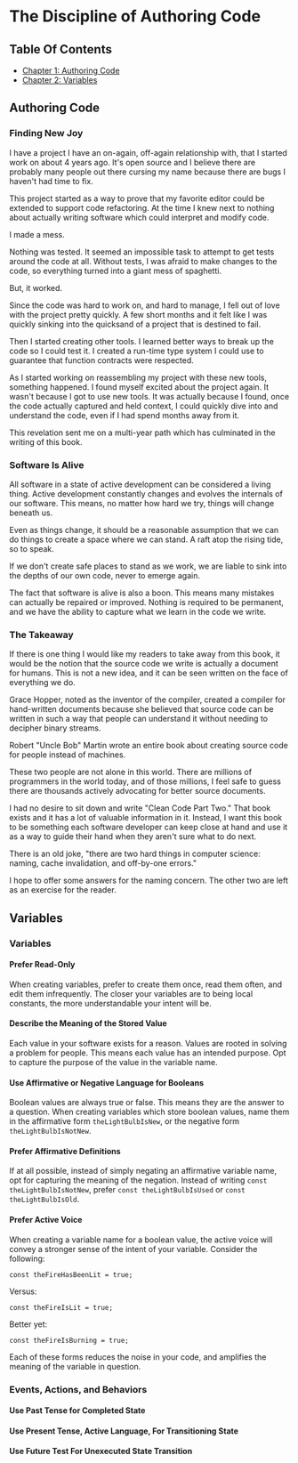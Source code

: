 
<!-- GENERATED DOCUMENT! DO NOT EDIT! -->
# The Discipline of Authoring Code #


## Table Of Contents ##

- [Chapter 1: Authoring Code](#user-content-authoring-code)
- [Chapter 2: Variables](#user-content-variables)

## Authoring Code ##


### Finding New Joy ###

I have a project I have an on-again, off-again relationship with, that I started work on about 4 years ago. It's open source and I believe there are probably many people out there cursing my name because there are bugs I haven't had time to fix.

This project started as a way to prove that my favorite editor could be extended to support code refactoring. At the time I knew next to nothing about actually writing software which could interpret and modify code.

I made a mess.

Nothing was tested. It seemed an impossible task to attempt to get tests around the code at all. Without tests, I was afraid to make changes to the code, so everything turned into a giant mess of spaghetti.

But, it worked.

Since the code was hard to work on, and hard to manage, I fell out of love with the project pretty quickly. A few short months and it felt like I was quickly sinking into the quicksand of a project that is destined to fail.

Then I started creating other tools. I learned better ways to break up the code so I could test it. I created a run-time type system I could use to guarantee that function contracts were respected.

As I started working on reassembling my project with these new tools, something happened. I found myself excited about the project again. It wasn't because I got to use new tools. It was actually because I found, once the code actually captured and held context, I could quickly dive into and understand the code, even if I had spend months away from it.

This revelation sent me on a multi-year path which has culminated in the writing of this book.
    

### Software Is Alive ###

All software in a state of active development can be considered a living thing. Active development constantly changes and evolves the internals of our software. This means, no matter how hard we try, things will change beneath us.

Even as things change, it should be a reasonable assumption that we can do things to create a space where we can stand. A raft atop the rising tide, so to speak.

If we don't create safe places to stand as we work, we are liable to sink into the depths of our own code, never to emerge again.

The fact that software is alive is also a boon. This means many mistakes can actually be repaired or improved. Nothing is required to be permanent, and we have the ability to capture what we learn in the code we write.


    

### The Takeaway ###

If there is one thing I would like my readers to take away from this book, it would be the notion that the source code we write is actually a document for humans. This is not a new idea, and it can be seen written on the face of everything we do.

Grace Hopper, noted as the inventor of the compiler, created a compiler for hand-written documents because she believed that source code can be written in such a way that people can understand it without needing to decipher binary streams.

Robert "Uncle Bob" Martin wrote an entire book about creating source code for people instead of machines.

These two people are not alone in this world. There are millions of programmers in the world today, and of those millions, I feel safe to guess there are thousands actively advocating for better source documents.

I had no desire to sit down and write "Clean Code Part Two." That book exists and it has a lot of valuable information in it. Instead, I want this book to be something each software developer can keep close at hand and use it as a way to guide their hand when they aren't sure what to do next.

There is an old joke, "there are two hard things in computer science: naming, cache invalidation, and off-by-one errors."

I hope to offer some answers for the naming concern. The other two are left as an exercise for the reader.

    
    

## Variables ##


### Variables ###

#### Prefer Read-Only ####

When creating variables, prefer to create them once, read them often, and edit them infrequently. The closer your variables are to being local constants, the more understandable your intent will be.

#### Describe the Meaning of the Stored Value ####

Each value in your software exists for a reason. Values are rooted in solving a problem for people. This means each value has an intended purpose. Opt to capture the purpose of the value in the variable name.

#### Use Affirmative or Negative Language for Booleans ####

Boolean values are always true or false. This means they are the answer to a question. When creating variables which store boolean values, name them in the affirmative form `theLightBulbIsNew`, or the negative form `theLightBulbIsNotNew`.

#### Prefer Affirmative Definitions ####

If at all possible, instead of simply negating an affirmative variable name, opt for capturing the meaning of the negation. Instead of writing `const theLightBulbIsNotNew`, prefer `const theLightBulbIsUsed` or `const theLightBulbIsOld`.

#### Prefer Active Voice ####

When creating a variable name for a boolean value, the active voice will convey a stronger sense of the intent of your variable. Consider the following:

`const theFireHasBeenLit = true;`

Versus:

`const theFireIsLit = true;`

Better yet:

`const theFireIsBurning = true;`

Each of these forms reduces the noise in your code, and amplifies the meaning of the variable in question.
    

### Events, Actions, and Behaviors ###

#### Use Past Tense for Completed State ####

#### Use Present Tense, Active Language, For Transitioning State ####

#### Use Future Test For Unexecuted State Transition ####


    
    

<!-- GENERATED DOCUMENT! DO NOT EDIT! -->
    